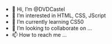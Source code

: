 - 👋 Hi, I’m @DVDCastel
- 👀 I’m interested in HTML, CSS, JScript
- 🌱 I’m currently learning CS50
- 💞️ I’m looking to collaborate on ...
- 📫 How to reach me ...

<!---
DVDCastel/DVDCastel is a ✨ special ✨ repository because its `README.md` (this file) appears on your GitHub profile.
You can click the Preview link to take a look at your changes.
--->

